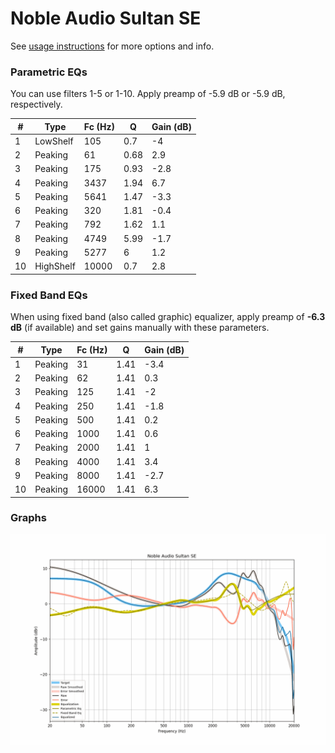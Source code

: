 # Noble Audio Sultan SE
See [usage instructions](https://github.com/jaakkopasanen/AutoEq#usage) for more options and info.

### Parametric EQs
You can use filters 1-5 or 1-10. Apply preamp of -5.9 dB or -5.9 dB, respectively.

|   # | Type      |   Fc (Hz) |    Q |   Gain (dB) |
|-----|-----------|-----------|------|-------------|
|   1 | LowShelf  |       105 | 0.7  |        -4   |
|   2 | Peaking   |        61 | 0.68 |         2.9 |
|   3 | Peaking   |       175 | 0.93 |        -2.8 |
|   4 | Peaking   |      3437 | 1.94 |         6.7 |
|   5 | Peaking   |      5641 | 1.47 |        -3.3 |
|   6 | Peaking   |       320 | 1.81 |        -0.4 |
|   7 | Peaking   |       792 | 1.62 |         1.1 |
|   8 | Peaking   |      4749 | 5.99 |        -1.7 |
|   9 | Peaking   |      5277 | 6    |         1.2 |
|  10 | HighShelf |     10000 | 0.7  |         2.8 |

### Fixed Band EQs
When using fixed band (also called graphic) equalizer, apply preamp of **-6.3 dB** (if available) and set gains manually with these parameters.

|   # | Type    |   Fc (Hz) |    Q |   Gain (dB) |
|-----|---------|-----------|------|-------------|
|   1 | Peaking |        31 | 1.41 |        -3.4 |
|   2 | Peaking |        62 | 1.41 |         0.3 |
|   3 | Peaking |       125 | 1.41 |        -2   |
|   4 | Peaking |       250 | 1.41 |        -1.8 |
|   5 | Peaking |       500 | 1.41 |         0.2 |
|   6 | Peaking |      1000 | 1.41 |         0.6 |
|   7 | Peaking |      2000 | 1.41 |         1   |
|   8 | Peaking |      4000 | 1.41 |         3.4 |
|   9 | Peaking |      8000 | 1.41 |        -2.7 |
|  10 | Peaking |     16000 | 1.41 |         6.3 |

### Graphs
![](./Noble%20Audio%20Sultan%20SE.png)
